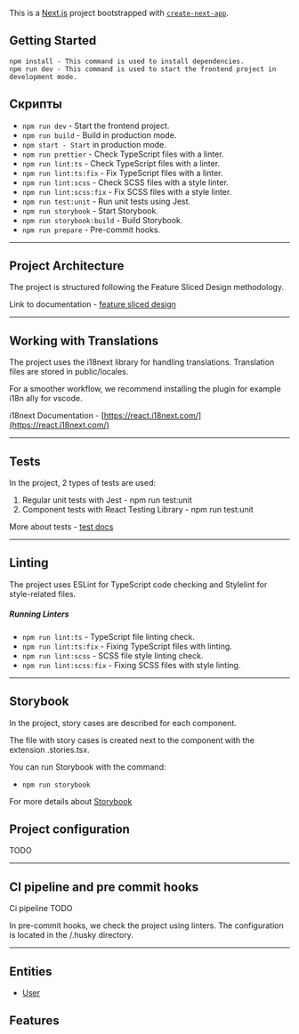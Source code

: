 This is a [Next.js](https://nextjs.org/) project bootstrapped with [`create-next-app`](https://github.com/vercel/next.js/tree/canary/packages/create-next-app).

## Getting Started

```
npm install - This command is used to install dependencies.
npm run dev - This command is used to start the frontend project in development mode.

```

## Скрипты

-   `npm run dev` - Start the frontend project.
-   `npm run build` - Build in production mode.
-   `npm start - Start` in production mode.
-   `npm run prettier` - Check TypeScript files with a linter.
-   `npm run lint:ts` - Check TypeScript files with a linter.
-   `npm run lint:ts:fix` - Fix TypeScript files with a linter.
-   `npm run lint:scss` - Check SCSS files with a style linter.
-   `npm run lint:scss:fix` - Fix SCSS files with a style linter.
-   `npm run test:unit` - Run unit tests using Jest.
-   `npm run storybook` - Start Storybook.
-   `npm run storybook:build` - Build Storybook.
-   `npm run prepare` - Pre-commit hooks.

---

## Project Architecture

The project is structured following the Feature Sliced Design methodology.

Link to documentation - [feature sliced design](https://feature-sliced.design/docs/get-started/tutorial)

---

## Working with Translations

The project uses the i18next library for handling translations.
Translation files are stored in public/locales.

For a smoother workflow, we recommend installing the plugin for example i18n ally for vscode.

i18next Documentation - [https://react.i18next.com/](https://react.i18next.com/)

---

## Tests

In the project, 2 types of tests are used:

1. Regular unit tests with Jest - npm run test:unit
2. Component tests with React Testing Library - npm run test:unit

More about tests - [test docs](/config//docs//tests.md)

---

## Linting

The project uses ESLint for TypeScript code checking and Stylelint for style-related files.

##### Running Linters

-   `npm run lint:ts` - TypeScript file linting check.
-   `npm run lint:ts:fix` - Fixing TypeScript files with linting.
-   `npm run lint:scss` - SCSS file style linting check.
-   `npm run lint:scss:fix` - Fixing SCSS files with style linting.

---

## Storybook

In the project, story cases are described for each component.

The file with story cases is created next to the component with the extension .stories.tsx.

You can run Storybook with the command:

-   `npm run storybook`

For more details about [Storybook](/config//docs/storybook.md)

## Project configuration

TODO

---

## CI pipeline and pre commit hooks

Ci pipeline TODO

In pre-commit hooks, we check the project using linters. The configuration is located in the /.husky directory.

---

## Entities

-   [User](/src/entities/User)

## Features

